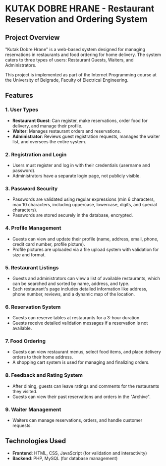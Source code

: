 # KUTAK DOBRE HRANE - Restaurant Reservation and Ordering System

## Project Overview
"Kutak Dobre Hrane" is a web-based system designed for managing reservations in restaurants and food ordering for home delivery. The system caters to three types of users: Restaurant Guests, Waiters, and Administrators.

This project is implemented as part of the Internet Programming course at the University of Belgrade, Faculty of Electrical Engineering.

## Features

### 1. User Types
- **Restaurant Guest**: Can register, make reservations, order food for delivery, and manage their profile.
- **Waiter**: Manages restaurant orders and reservations.
- **Administrator**: Reviews guest registration requests, manages the waiter list, and oversees the entire system.

### 2. Registration and Login
- Users must register and log in with their credentials (username and password).
- Administrators have a separate login page, not publicly visible.

### 3. Password Security
- Passwords are validated using regular expressions (min 6 characters, max 10 characters, including uppercase, lowercase, digits, and special characters).
- Passwords are stored securely in the database, encrypted.

### 4. Profile Management
- Guests can view and update their profile (name, address, email, phone, credit card number, profile picture).
- Profile pictures are uploaded via a file upload system with validation for size and format.

### 5. Restaurant Listings
- Guests and administrators can view a list of available restaurants, which can be searched and sorted by name, address, and type.
- Each restaurant's page includes detailed information like address, phone number, reviews, and a dynamic map of the location.

### 6. Reservation System
- Guests can reserve tables at restaurants for a 3-hour duration.
- Guests receive detailed validation messages if a reservation is not available.

### 7. Food Ordering
- Guests can view restaurant menus, select food items, and place delivery orders to their home address.
- A shopping cart system is used for managing and finalizing orders.

### 8. Feedback and Rating System
- After dining, guests can leave ratings and comments for the restaurants they visited.
- Guests can view their past reservations and orders in the "Archive".

### 9. Waiter Management
- Waiters can manage reservations, orders, and handle customer requests.

## Technologies Used
- **Frontend**: HTML, CSS, JavaScript (for validation and interactivity)
- **Backend**: PHP, MySQL (for database management)
